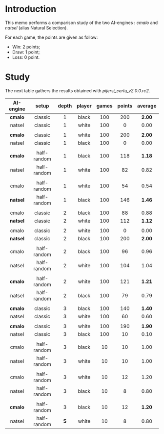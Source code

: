 # Introduction

This memo performs a comparison study of the two AI-engines : *cmalo* and *natsel* (alias Natural Selection).

For each game, the points are given as follow:

- Win: 2 points;
- Draw: 1 point;
- Loss: 0 point.

# Study

The next table gathers the results obtained with *pijersi_certu_v2.0.0.rc2*.

| AI-engine  |    setup    | depth | player | games | points | average  |
| :--------: | :---------: | :---: | :----: | :---: | :----: | :------: |
| **cmalo**  |   classic   |   1   | black  |  100  |  200   | **2.00** |
|   natsel   |   classic   |   1   | white  |  100  |   0    |   0.00   |
|            |             |       |        |       |        |          |
| **cmalo**  |   classic   |   1   | white  |  100  |  200   | **2.00** |
|   natsel   |   classic   |   1   | black  |  100  |   0    |   0.00   |
|            |             |       |        |       |        |          |
| **cmalo**  | half-random |   1   | black  |  100  |  118   | **1.18** |
|   natsel   | half-random |   1   | white  |  100  |   82   |   0.82   |
|            |             |       |        |       |        |          |
|   cmalo    | half-random |   1   | white  |  100  |   54   |   0.54   |
| **natsel** | half-random |   1   | black  |  100  |  146   | **1.46** |
|            |             |       |        |       |        |          |
|   cmalo    |   classic   |   2   | black  |  100  |   88   |   0.88   |
| **natsel** |   classic   |   2   | white  |  100  |  112   | **1.12** |
|            |             |       |        |       |        |          |
|   cmalo    |   classic   |   2   | white  |  100  |   0    |   0.00   |
| **natsel** |   classic   |   2   | black  |  100  |  200   | **2.00** |
|            |             |       |        |       |        |          |
|   cmalo    | half-random |   2   | black  |  100  |   96   |   0.96   |
|   natsel   | half-random |   2   | white  |  100  |  104   |   1.04   |
|            |             |       |        |       |        |          |
| **cmalo**  | half-random |   2   | white  |  100  |  121   | **1.21** |
|   natsel   | half-random |   2   | black  |  100  |   79   |   0.79   |
|            |             |       |        |       |        |          |
| **cmalo**  |   classic   |   3   | black  |  100  |  140   | **1.40** |
|   natsel   |   classic   |   3   | white  |  100  |   60   |   0.60   |
|            |             |       |        |       |        |          |
| **cmalo**  |   classic   |   3   | white  |  100  |  190   | **1.90** |
|   natsel   |   classic   |   3   | black  |  100  |   10   |   0.10   |
|            |             |       |        |       |        |          |
|   cmalo    | half-random |   3   | black  |  10   |   10   |   1.00   |
|   natsel   | half-random |   3   | white  |  10   |   10   |   1.00   |
|            |             |       |        |       |        |          |
|   cmalo    | half-random |   3   | white  |  10   |   12   |   1.20   |
|   natsel   | half-random |   3   | black  |  10   |   8    |   0.80   |
|            |             |       |        |       |        |          |
| **cmalo**  | half-random |   3   | black  |  10   |   12   | **1.20** |
|   natsel   | half-random | **5** | white  |  10   |   8    |   0.80   |

